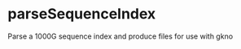 parseSequenceIndex
==================

Parse a 1000G sequence index and produce files for use with gkno
